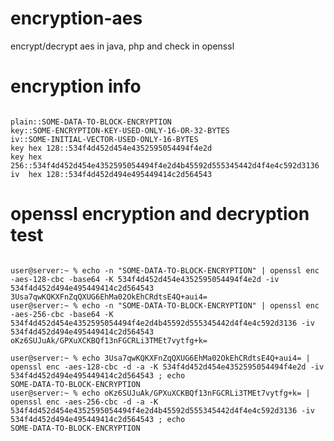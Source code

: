 # encryption-aes
encrypt/decrypt aes in java, php and check in openssl

# encryption info
<pre><code>
plain::SOME-DATA-TO-BLOCK-ENCRYPTION
key::SOME-ENCRYPTION-KEY-USED-ONLY-16-OR-32-BYTES
iv::SOME-INITIAL-VECTOR-USED-ONLY-16-BYTES
key hex 128::534f4d452d454e4352595054494f4e2d
key hex 256::534f4d452d454e4352595054494f4e2d4b45592d555345442d4f4e4c592d3136
iv  hex 128::534f4d452d494e495449414c2d564543
</code></pre>

# openssl encryption and decryption test
<pre><code>
user@server:~ % echo -n "SOME-DATA-TO-BLOCK-ENCRYPTION" | openssl enc -aes-128-cbc -base64 -K 534f4d452d454e4352595054494f4e2d -iv 534f4d452d494e495449414c2d564543
3Usa7qwKQKXFnZqQXUG6EhMa02OkEhCRdtsE4Q+aui4=
user@server:~ % echo -n "SOME-DATA-TO-BLOCK-ENCRYPTION" | openssl enc -aes-256-cbc -base64 -K 534f4d452d454e4352595054494f4e2d4b45592d555345442d4f4e4c592d3136 -iv 534f4d452d494e495449414c2d564543
oKz6SUJuAk/GPXuXCKBQf13nFGCRLi3TMEt7vytfg+k=

user@server:~ % echo 3Usa7qwKQKXFnZqQXUG6EhMa02OkEhCRdtsE4Q+aui4= | openssl enc -aes-128-cbc -d -a -K 534f4d452d454e4352595054494f4e2d -iv 534f4d452d494e495449414c2d564543 ; echo
SOME-DATA-TO-BLOCK-ENCRYPTION
user@server:~ % echo oKz6SUJuAk/GPXuXCKBQf13nFGCRLi3TMEt7vytfg+k= | openssl enc -aes-256-cbc -d -a -K 534f4d452d454e4352595054494f4e2d4b45592d555345442d4f4e4c592d3136 -iv 534f4d452d494e495449414c2d564543 ; echo
SOME-DATA-TO-BLOCK-ENCRYPTION
</code></pre>
